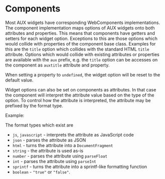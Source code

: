 # Components

Most AUX widgets have corresponding WebComponents implementations.
The component implementation maps options of AUX widgets onto both
attributes and properties. This means that components have getters and
setters for each widget option. Exceptions to this are those options
which would collide with properties of the component base class.
Examples for this are the `title` option which collides with the standard
HTML `title` attribute. Options which would collide with existing attributes or
properties are available with the `aux` prefix, e.g. the `title` option can be
accesses on the component as `auxtitle` attribute and property.

When setting a property to `undefined`, the widget option will be reset
to the default value.

Widget options can also be set on components as attributes. In that case
the component will interpret the attribute value based on the type of
the option. To control how the attribute is interpreted, the
attribute may be prefixed by the format type.

Example:

<aux-fader min='number:-20' max='number:6'></aux-fader>

The format types which exist are

- `js`, `javascript` - interprets the attribute as JavaScript code
- `json` - parses the attribute as JSON
- `html` - turns the attribute into a `DocumentFragment`
- `string` - the attribute is used as-is
- `number` - parses the attribute using `parseFloat`
- `int` - parses the attribute using `parseInt`
- `sprintf` - turns the attribute into a sprintf-like formatting
  function
- `boolean` - `"true"` or `"false"`.
